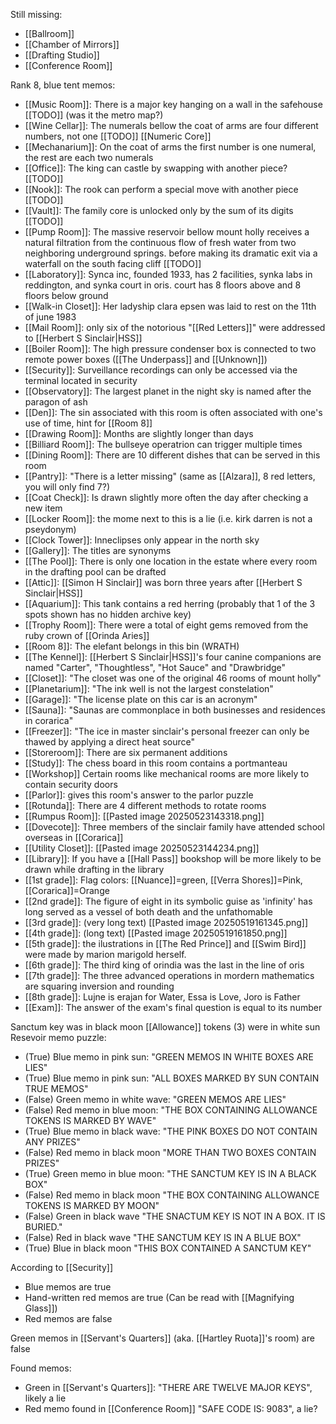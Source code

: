 Still missing:
- [[Ballroom]]
- [[Chamber of Mirrors]]
- [[Drafting Studio]]
- [[Conference Room]]

Rank 8, blue tent memos:
- [[Music Room]]: There is a major key hanging on a wall in the safehouse [[TODO]] (was it the metro map?)
- [[Wine Cellar]]: The numerals bellow the coat of arms are four different numbers, not one [[TODO]] [[Numeric Core]]
- [[Mechanarium]]: On the coat of arms the first number is one numeral, the rest are each two numerals
- [[Office]]: The king can castle by swapping with another piece? [[TODO]]
- [[Nook]]: The rook can perform a special move with another piece [[TODO]]
- [[Vault]]: The family core is unlocked only by the sum of its digits [[TODO]]
- [[Pump Room]]: The massive reservoir bellow mount holly receives a natural filtration from the continuous flow of fresh water from two neighboring underground springs. before making its dramatic exit via a waterfall on the south facing cliff [[TODO]]
- [[Laboratory]]: Synca inc, founded 1933, has 2 facilities, synka labs in reddington, and synka court in oris. court has 8 floors above and 8 floors below ground
- [[Walk-in Closet]]: Her ladyship clara epsen was laid to rest on the 11th of june 1983
- [[Mail Room]]: only six of the notorious "[[Red Letters]]" were addressed to [[Herbert S Sinclair|HSS]]
- [[Boiler Room]]: The high pressure condenser box is connected to two remote power boxes ([[The Underpass]] and [[Unknown]])
- [[Security]]: Surveillance recordings can only be accessed via the terminal located in security 
- [[Observatory]]: The largest planet in the night sky is named after the paragon of ash
- [[Den]]: The sin associated with this room is often associated with one's use of time, hint for [[Room 8]]
- [[Drawing Room]]: Months are slightly longer than days
- [[Billiard Room]]: The bullseye operatrion can trigger multiple times
- [[Dining Room]]: There are 10 different dishes that can be served in this room
- [[Pantry]]: "There is a letter missing" (same as [[Alzara]], 8 red letters, you will only find 7?)
- [[Coat Check]]: Is drawn slightly more often the day after checking a new item
- [[Locker Room]]: the mome next to this is a lie (i.e. kirk darren is not a pseydonym)
- [[Clock Tower]]: Inneclipses only appear in the north sky
- [[Gallery]]: The titles are synonyms
- [[The Pool]]: There is only one location in the estate where every room in the drafting pool can be drafted
- [[Attic]]: [[Simon H Sinclair]] was born three years after [[Herbert S Sinclair|HSS]]
- [[Aquarium]]: This tank contains a red herring (probably that 1 of the 3 spots shown has no hidden archive key)
- [[Trophy Room]]: There were a total of eight gems removed from the ruby crown of [[Orinda Aries]]
- [[Room 8]]: The elefant belongs in this bin (WRATH)
- [[The Kennel]]: [[Herbert S Sinclair|HSS]]'s four canine companions are named "Carter", "Thoughtless", "Hot Sauce" and "Drawbridge"
- [[Closet]]: "The closet was one of the original 46 rooms of mount holly"
- [[Planetarium]]: "The ink well is not the largest constelation"
- [[Garage]]: "The license plate on this car is an acronym"
- [[Sauna]]: "Saunas are commonplace in both businesses and residences in corarica"
- [[Freezer]]: "The ice in master sinclair's personal freezer can only be thawed by applying a direct heat source"
- [[Storeroom]]: There are six permanent additions
- [[Study]]: The chess board in this room contains a portmanteau
- [[Workshop]] Certain rooms like mechanical rooms are more likely to contain security doors
- [[Parlor]]: gives this room's answer to the parlor puzzle
- [[Rotunda]]: There are 4 different methods to rotate rooms
- [[Rumpus Room]]: [[Pasted image 20250523143318.png]]
- [[Dovecote]]: Three members of the sinclair family have attended school overseas in [[Corarica]]
- [[Utility Closet]]: [[Pasted image 20250523144234.png]]
- [[Library]]: If you have a [[Hall Pass]] bookshop will be more likely to be drawn while drafting in the library
- [[1st grade]]: Flag colors: [[Nuance]]=green, [[Verra Shores]]=Pink, [[Corarica]]=Orange
- [[2nd grade]]: The figure of eight in its symbolic guise as 'infinity' has long served as a vessel of both death and the unfathomable
- [[3rd grade]]: (very long text) [[Pasted image 20250519161345.png]]
- [[4th grade]]: (long text) [[Pasted image 20250519161850.png]]
- [[5th grade]]: the ilustrations in [[The Red Prince]] and [[Swim Bird]] were made by marion marigold herself.
- [[6th grade]]: The third king of orindia was the last in the line of oris
- [[7th grade]]: The three advanced operations in mordern mathematics are squaring inversion and rounding 
- [[8th grade]]: Lujne is erajan for Water, Essa is Love, Joro is Father
- [[Exam]]: The answer of the exam's final question is equal to its number


Sanctum key was in black moon
[[Allowance]] tokens (3) were in white sun
Resevoir memo puzzle:
- (True) Blue memo in pink sun: "GREEN MEMOS IN WHITE BOXES ARE LIES"
- (True) Blue memo in pink sun: "ALL BOXES MARKED BY SUN CONTAIN TRUE MEMOS"
- (False) Green memo in white wave: "GREEN MEMOS ARE LIES"
- (False) Red memo in blue moon: "THE BOX CONTAINING ALLOWANCE TOKENS IS MARKED BY WAVE"
- (True) Blue memo in black wave: "THE PINK BOXES DO NOT CONTAIN ANY PRIZES"
- (False) Red memo in black moon "MORE THAN TWO BOXES CONTAIN PRIZES"
- (True) Green memo in blue moon: "THE SANCTUM KEY IS IN A BLACK BOX"
- (False) Red memo in black moon "THE BOX CONTAINING ALLOWANCE TOKENS IS MARKED BY MOON"
- (False) Green in black wave "THE SNACTUM KEY IS NOT IN A BOX. IT IS BURIED."
- (False) Red in black wave "THE SANCTUM KEY IS IN A BLUE BOX"
- (True) Blue in black moon "THIS BOX CONTAINED A SANCTUM KEY"

According to [[Security]]
- Blue memos are true
- Hand-written red memos are true (Can be read with [[Magnifying Glass]])
- Red memos are false

Green memos in [[Servant's Quarters]] (aka. [[Hartley Ruota]]'s room) are false

Found memos:
- Green in [[Servant's Quarters]]: "THERE ARE TWELVE MAJOR KEYS", likely a lie
- Red memo found in [[Conference Room]] "SAFE CODE IS: 9083", a lie?